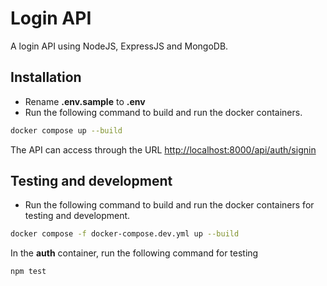 # Login API

A login API using NodeJS, ExpressJS and MongoDB.

## Installation

- Rename **.env.sample** to **.env**
- Run the following command to build and run the docker containers.

```bash
docker compose up --build
```

The API can access through the URL [http://localhost:8000/api/auth/signin](http://localhost:8000/api/auth/signin)

## Testing and development

- Run the following command to build and run the docker containers for testing and development.

```bash
docker compose -f docker-compose.dev.yml up --build
```

In the **auth** container, run the following command for testing

```bash
npm test
```
